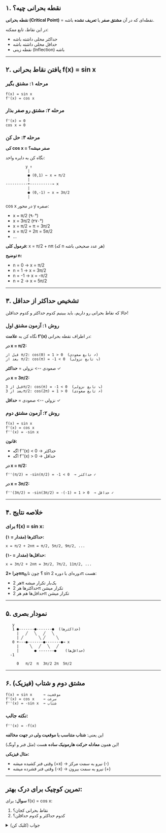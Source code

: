 

## ۱. نقطه بحرانی چیه؟

**نقطه بحرانی (Critical Point)** = نقطه‌ای که در آن **مشتق صفر** یا **تعریف نشده** باشه.

در این نقاط، تابع ممکنه:

- حداکثر محلی داشته باشه
- حداقل محلی داشته باشه
- نقطه زینی (Inflection) باشه

---

## ۲. یافتن نقاط بحرانی f(x) = sin x

### مرحله ۱: مشتق بگیر

```
f(x) = sin x
f'(x) = cos x
```

### مرحله ۲: مشتق رو صفر بذار

```
f'(x) = 0
cos x = 0
```

### مرحله ۳: حل کن

**کی cos x = صفر میشه؟**

نگاه کن به دایره واحد:

```
         y ↑
          |
          ● (0,1) ← x = π/2
          |
----------+----------→ x
          |
          ● (0,-1) ← x = 3π/2
          |
```

cos x در محور y صفره:

- x = π/2 (۹۰°)
- x = 3π/2 (۲۷۰°)
- x = π/2 + π = 3π/2
- x = π/2 + 2π = 5π/2
- ...

**فرمول کلی:** x = π/2 + nπ (که n هر عدد صحیحی باشه)

**توضیح n:**

- n = 0 → x = π/2
- n = 1 → x = 3π/2
- n = -1 → x = -π/2
- n = 2 → x = 5π/2

---

## ۳. تشخیص حداکثر از حداقل

حالا که نقاط بحرانی رو داریم، باید ببینیم کدوم حداکثر و کدوم حداقلن!

### روش ۱: آزمون مشتق اول

نگاه کن به **علامت f'(x)** در اطراف نقطه بحرانی:

**در x = π/2:**

```
قبل از π/2: cos(0) = 1 > 0  (تابع صعودی ↗)
بعد از π/2: cos(π) = -1 < 0  (تابع نزولی ↘)
```

صعودی --> نزولی = **حداکثر** ✓

**در x = 3π/2:**

```
قبل از 3π/2: cos(π) = -1 < 0  (تابع نزولی ↘)
بعد از 3π/2: cos(2π) = 1 > 0  (تابع صعودی ↗)
```

نزولی --> صعودی = **حداقل** ✓

### روش ۲: آزمون مشتق دوم

```
f(x) = sin x
f'(x) = cos x
f''(x) = -sin x
```

**قانون:**

- اگه f''(x) < 0 → حداکثر
- اگه f''(x) > 0 → حداقل

**در x = π/2:**

```
f''(π/2) = -sin(π/2) = -1 < 0  → حداکثر ✓
```

**در x = 3π/2:**

```
f''(3π/2) = -sin(3π/2) = -(-1) = 1 > 0  → حداقل ✓
```

---

## ۴. خلاصه نتایج

### برای f(x) = sin x:

**حداکثرها (مقدار = ۱):**

```
x = π/2 + 2nπ = π/2, 5π/2, 9π/2, ...
```

**حداقل‌ها (مقدار = -۱):**

```
x = 3π/2 + 2nπ = 3π/2, 7π/2, 11π/2, ...
```

**چرا +2nπ؟** چون تابع sin دوره‌ای با دوره 2π هست:

- هر 2π یک‌بار تکرار میشه
- حداکثرها هر 2π تکرار میشن
- حداقل‌ها هم هر 2π تکرار میشن

---

## ۵. نمودار بصری

```
   y
   1 ●-------●-------●  (حداکثرها)
     |   ╱   ╲   ╱   ╲
     | ╱       ╲ ╱     ╲
   0 +---●-------●-------●→ x
     |     ╲   ╱   ╲   ╱
     |       ● -------●    (حداقل‌ها)
  -1         
     
     0   π/2  π  3π/2 2π  5π/2
```

---

## ۶. مشتق دوم و شتاب (فیزیک)

```
f(x) = sin x     → موقعیت
f'(x) = cos x    → سرعت  
f''(x) = -sin x  → شتاب
```

### نکته جالب:

```
f''(x) = -f(x)
```

این یعنی: **شتاب متناسب با موقعیت ولی در جهت مخالفه**

این همون **معادله حرکت هارمونیک ساده** هست (مثل فنر و آونگ)!

**مثال فیزیکی:**

- وقتی فنر کشیده میشه (+x) → نیرو به سمت مرکز (-)
- وقتی فنر فشرده میشه (-x) → نیرو به سمت بیرون (+)

---

## تمرین کوچیک برای درک بهتر:

**سوال:** برای f(x) = cos x:

1. نقاط بحرانی کجان؟
2. کدوم حداکثر و کدوم حداقلن؟

<details> <summary>جواب (کلیک کن)</summary>

f'(x) = -sin x = 0 → x = nπ (n = 0, ±1, ±2, ...)

حداکثر: x = 2nπ (cos = 1) حداقل: x = π + 2nπ (cos = -1)

</details>